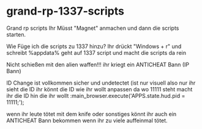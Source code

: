 # grand-rp-1337-scripts
Grand rp scripts 
Ihr Müsst "Magnet" anmachen und dann die scripts starten.

Wie Füge ich die scripts zu 1337 hinzu?
Ihr drückt "Windows + r" und schreibt %appdata% geht auf 1337 script und macht die scripts da rein 

Nicht schießen mit den alien waffen!!!
ihr kriegt ein ANTICHEAT Bann (IP Bann) 

ID Change ist vollkommen sicher und undetectet (ist nur visuell also nur ihr sieht die ID ihr könnt die ID wie ihr wollt anpassen da wo 11111 steht macht ihr die ID hin die ihr wollt 
:main_browser.execute('APPS.state.hud.pid = 11111;');

wenn ihr leute tötet mit dem knife oder sonstiges könnt ihr auch ein ANTICHEAT Bann bekommen wenn ihr zu viele auffeinmal tötet.
